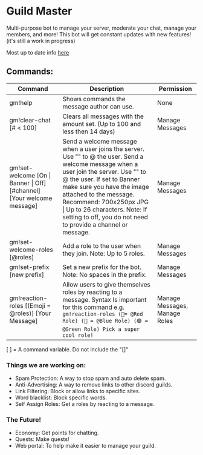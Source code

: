 Guild Master
============
Multi-purpose bot to manage your server, moderate your chat, manage your members, and more!
This bot will get constant updates with new features! (it's still a work in progress)

Most up to date info [here](https://guildmaster.app/docs/bot)

Commands:
---------

| Command | Description | Permission |
| --- | --- | --- |
| gm!help | Shows commands the message author can use. | None |
| gm!clear-chat \[# < 100\] | Clears all messages with the amount set. (Up to 100 and less then 14 days) | Manage Messages |
| gm!set-welcome \[On \| Banner \| Off\] \[#channel\] \[Your <member> welcome message\] | Send a welcome message when a user joins the server. Use "<member>" to @ the user. Send a welcome message when a user join the server. Use "<member>" to @ the user. If set to Banner make sure you have the image attached to the message. Recommend: 700x250px JPG \| Up to 26 characters. Note: If setting to off, you do not need to provide a channel or message. | Manage Messages |
| gm!set-welcome-roles \[@roles\] | Add a role to the user when they join. Note: Up to 5 roles. | Manage Messages |
| gm!set-prefix \[new prefix\] | Set a new prefix for the bot. Note: No spaces in the prefix. | Manage Messages |
| gm!reaction-roles \[\(Emoji = @roles\)\] \[Your Message\]	 | Allow users to give themselves roles by reacting to a message. Syntax Is important for this command e.g. `gm!reaction-roles (🔴= @Red Role) (🔵 = @Blue Role) (🟢 = @Green Role) Pick a super cool role!` | Manage Messages, Manage Roles |

\[ \] = A command variable. Do not include the "\[\]" 

### Things we are working on:
*   Spam Protection: A way to stop spam and auto delete spam.
*   Anti-Advertising: A way to remove links to other discord guilds.
*   Link Filtering: Block or allow links to specific sites.
*   Word blacklist: Block specific words.
*   Self Assign Roles: Get a roles by reacting to a message.

### The Future!
*   Economy: Get points for chatting.
*   Quests: Make quests!
*   Web portal: To help make it easier to manage your guild.